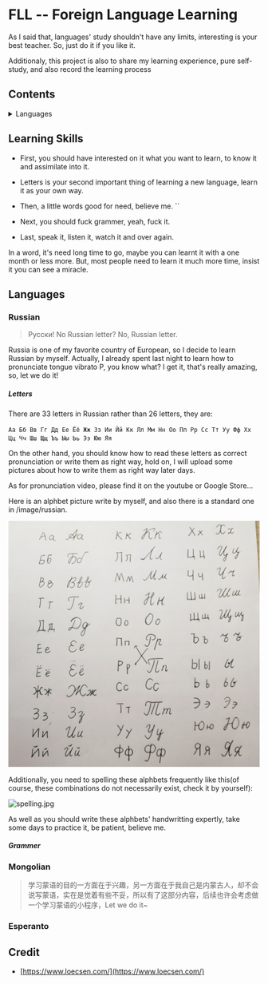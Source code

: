 # FLL -- Foreign Language Learning

As I said that, languages' study shouldn't have any limits, interesting is your best teacher. So, just do it if you like it.

Additionaly, this project is also to share my learning experience, pure self-study, and also record the learning process




## Contents

<details>
<summary>Languages</summary>

* [Learning Skills](#learnig-skills)
* [Languages](#Languages)
    * [Mongolian](#Mongolian)
    * [Russian](#Russian)
        * [Letters](#Letters)
        * [Grammer](#Grammer)
    * [Esperanto](#Esperanto)
    * [French](#French)
    * [Spanish](#Spanish)
    * [](#)
* [Credit](#Credit)

</details>

## Learning Skills

- First, you should have interested on it what you want to learn, to know it and assimilate into it.

- Letters is your second important thing of learning a new language, learn it as your own way.

- Then, a little words good for need, believe me.
``
- Next, you should fuck grammer, yeah, fuck it.

- Last, speak it, listen it, watch it and over again.

In a word, it's need long time to go, maybe you can learnt it with a one month or less more. But, most people need to learn it much more time, insist it you can see a miracle.


## Languages

### Russian

> Pусски! No Russian letter? No, Russian letter.

Russia is one of my favorite country of European, so I decide to learn Russian by myself. Actually, I already spent last night to learn how to pronunciate tongue vibrato P, you know what? I get it, that's really amazing, so, let we do it!

##### Letters

There are 33 letters in Russian rather than 26 letters, they are:

`Аа Бб Вв Гг Дд Ее Ёё Жж Зз Ии Йй Кк Лл Мм Нн Оо Пп Рр Сс Тт Уу Фф Хх Цц Чч Шш Щщ Ъъ Ыы Ьь Ээ Юю Яя`

On the other hand, you should know how to read these letters as correct pronunciation or write them as right way, hold on, I will upload some pictures about how to write them as right way later days. 

As for pronunciation video, please find it on the youtube or Google Store...

Here is an alphbet picture write by myself, and also there is a standard one in /image/russian.

![hand.jpg](https://github.com/i0Ek3/ELL/blob/master/images/russian/hand.jpg)

Additionally, you need to spelling these alphbets frequently like this(of course, these combinations do not necessarily exist, check it by yourself):

![spelling.jpg](https://github.com/i0Ek3/ELL/blob/master/images/russian/spelling.jpg)

As well as you should write these alphbets' handwritting expertly, take some days to practice it, be patient, believe me.


##### Grammer


### Mongolian

> 学习蒙语的目的一方面在于兴趣，另一方面在于我自己是内蒙古人，却不会说写蒙语，实在是觉着有些不妥，所以有了这部分内容，后续也许会考虑做一个学习蒙语的小程序，Let we do it~




### Esperanto


## Credit

- [https://www.loecsen.com/](https://www.loecsen.com/) 




